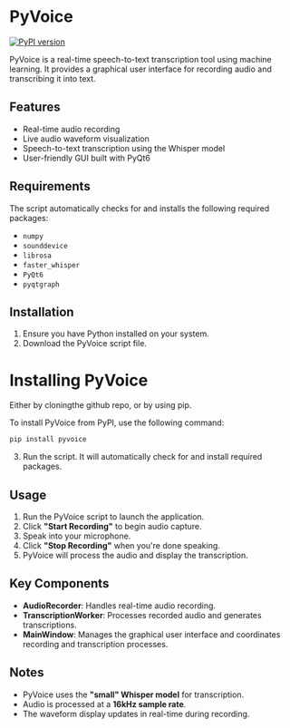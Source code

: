 # PyVoice
[![PyPI version](https://badge.fury.io/py/pyvoice.svg)](https://badge.fury.io/py/pyvoice)

PyVoice is a real-time speech-to-text transcription tool using machine learning. It provides a graphical user interface for recording audio and transcribing it into text.

## Features

- Real-time audio recording  
- Live audio waveform visualization  
- Speech-to-text transcription using the Whisper model  
- User-friendly GUI built with PyQt6  

## Requirements

The script automatically checks for and installs the following required packages:

- `numpy`  
- `sounddevice`  
- `librosa`  
- `faster_whisper`  
- `PyQt6`  
- `pyqtgraph`  

## Installation

1. Ensure you have Python installed on your system.  
2. Download the PyVoice script file.

# Installing PyVoice
Either by cloningthe github repo, or by using pip.

To install PyVoice from PyPI, use the following command:
```sh
pip install pyvoice  
```
3. Run the script. It will automatically check for and install required packages.  

## Usage

1. Run the PyVoice script to launch the application.  
2. Click **"Start Recording"** to begin audio capture.  
3. Speak into your microphone.  
4. Click **"Stop Recording"** when you're done speaking.  
5. PyVoice will process the audio and display the transcription.  

## Key Components

- **AudioRecorder**: Handles real-time audio recording.  
- **TranscriptionWorker**: Processes recorded audio and generates transcriptions.  
- **MainWindow**: Manages the graphical user interface and coordinates recording and transcription processes.  

## Notes

- PyVoice uses the **"small" Whisper model** for transcription.  
- Audio is processed at a **16kHz sample rate**.  
- The waveform display updates in real-time during recording.  

